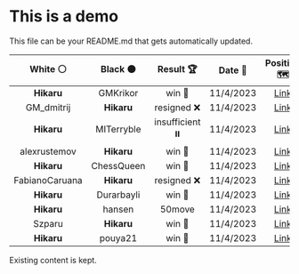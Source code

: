 # This is a demo

This file can be your README.md that gets automatically updated.

<!--START_SECTION:chessStats-->
<!-- Automatically generated with https://github.com/Balastrong/chess-stats-action -->

| White ⚪ | Black ⚫ | Result 🏆 | Date 📅 | Position 🗺️ |
|:---:|:---:|:---:|:---:|:---:|
| **Hikaru** | GMKrikor | win 🥇 | 11/4/2023 | <a href="http://www.ee.unb.ca/cgi-bin/tervo/fen.pl?select=N1b4r/p3k1np/1p1N1p2/n3p3/8/2P3P1/PP2BP2/3RK2R b K -">Link</a> |
| GM_dmitrij | **Hikaru** | resigned ❌ | 11/4/2023 | <a href="http://www.ee.unb.ca/cgi-bin/tervo/fen.pl?select=5k2/5p2/3P2p1/4P2p/1KB2P1P/R5P1/8/6r1 b - -">Link</a> |
| **Hikaru** | MITerryble | insufficient ⏸️ | 11/4/2023 | <a href="http://www.ee.unb.ca/cgi-bin/tervo/fen.pl?select=8/8/8/4K3/6k1/8/8/8 w - -">Link</a> |
| alexrustemov | **Hikaru** | win 🥇 | 11/4/2023 | <a href="http://www.ee.unb.ca/cgi-bin/tervo/fen.pl?select=8/rp4R1/3pkn2/q1p1p3/2P1Pp2/1r6/3Q4/4K1R1 w - -">Link</a> |
| **Hikaru** | ChessQueen | win 🥇 | 11/4/2023 | <a href="http://www.ee.unb.ca/cgi-bin/tervo/fen.pl?select=7r/1p3R1P/k1p5/8/P4K2/1P6/8/8 b - -">Link</a> |
| FabianoCaruana | **Hikaru** | resigned ❌ | 11/4/2023 | <a href="http://www.ee.unb.ca/cgi-bin/tervo/fen.pl?select=K7/6B1/7P/8/8/R7/4k3/7r b - -">Link</a> |
| **Hikaru** | Durarbayli | win 🥇 | 11/4/2023 | <a href="http://www.ee.unb.ca/cgi-bin/tervo/fen.pl?select=5r1k/2BR1n2/4N2p/p5p1/2r5/2P3PB/5PKP/8 b - -">Link</a> |
| **Hikaru** | hansen | 50move  | 11/4/2023 | <a href="http://www.ee.unb.ca/cgi-bin/tervo/fen.pl?select=8/8/kBp5/2P5/6p1/5bK1/8/8 w - -">Link</a> |
| Szparu | **Hikaru** | win 🥇 | 11/4/2023 | <a href="http://www.ee.unb.ca/cgi-bin/tervo/fen.pl?select=2b5/2b5/5B2/2k1p3/4Ppp1/8/4B1K1/8 w - -">Link</a> |
| **Hikaru** | pouya21 | win 🥇 | 11/4/2023 | <a href="http://www.ee.unb.ca/cgi-bin/tervo/fen.pl?select=r2r4/1pN3kp/2pp1pp1/p7/2PQ2bq/1P2P3/P4PPP/2R1R1K1 b - -">Link</a> |

<!--END_SECTION:chessStats-->

Existing content is kept.
